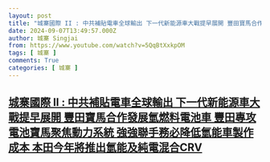 ```yaml
---
layout: post
title: "城寨國際 II : 中共補貼電車全球輸出 下一代新能源車大戰提早展開 豐田寶馬合作發展氫燃料電池車 豐田專攻電池寶馬聚焦動力系統 強強聯手務必降低氫能車製作成本 本田今年將推出氫能及純電混合CRV"
date: 2024-09-07T13:49:57.000Z
author: 城寨 Singjai
from: https://www.youtube.com/watch?v=5QqBtXxkpOM
tags: [ 城寨 ]
comments: True
categories: [ 城寨 ]
---
```

<!--1725716997000-->
[城寨國際 II : 中共補貼電車全球輸出 下一代新能源車大戰提早展開 豐田寶馬合作發展氫燃料電池車 豐田專攻電池寶馬聚焦動力系統 強強聯手務必降低氫能車製作成本 本田今年將推出氫能及純電混合CRV](https://www.youtube.com/watch?v=5QqBtXxkpOM)
------

<div>

</div>
